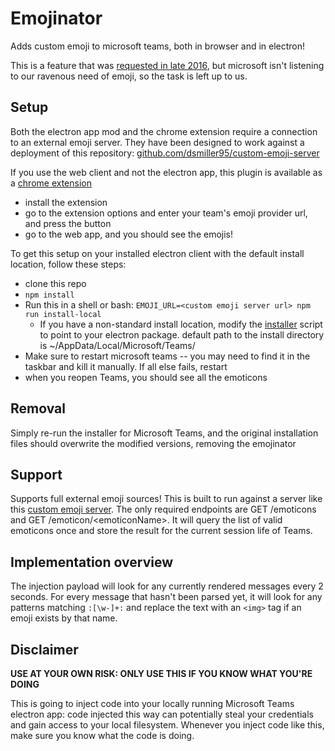 # Emojinator

Adds custom emoji to microsoft teams, both in browser and in electron!

This is a feature that was [requested in late 2016](https://microsoftteams.uservoice.com/forums/555103-public/suggestions/16934329-allow-adding-custom-emoji-memes-gifs-reactions), but microsoft isn't listening to our ravenous need of emoji, so the task is left up to us.

## Setup

Both the electron app mod and the chrome extension require a connection to an external emoji server. They have been designed to work against a deployment of this repository: [github.com/dsmiller95/custom-emoji-server](https://github.com/dsmiller95/custom-emoji-server)

If you use the web client and not the electron app, this plugin is available as a [chrome extension](https://chrome.google.com/webstore/detail/microsoft-teams-emojinato/eflminelddfglcbimfpncahdiacnnegk)

* install the extension
* go to the extension options and enter your team's emoji provider url, and press the button
* go to the web app, and you should see the emojis!

To get this setup on your installed electron client with the default install location, follow these steps:

* clone this repo
* `npm install`
* Run this in a shell or bash: `EMOJI_URL=<custom emoji server url> npm run install-local`
  * If you have a non-standard install location, modify the [installer](./installer.sh) script to point to your electron package. default path to the install directory is ~/AppData/Local/Microsoft/Teams/
* Make sure to restart microsoft teams -- you may need to find it in the taskbar and kill it manually. If all else fails, restart
* when you reopen Teams, you should see all the emoticons

## Removal

Simply re-run the installer for Microsoft Teams, and the original installation files should overwrite the modified versions, removing the emojinator

## Support

Supports full external emoji sources! This is built to run against a server like this [custom emoji server](https://github.com/dsmiller95/custom-emoji-server). The only required endpoints are GET /emoticons and GET /emoticon/\<emoticonName\>. It will query the list of valid emoticons once and store the result for the current session life of Teams.

## Implementation overview

The injection payload will look for any currently rendered messages every 2 seconds. For every message that hasn't been parsed yet, it will look for any patterns matching `:[\w-]+:` and replace the text with an `<img>` tag if an emoji exists by that name.

## Disclaimer

**USE AT YOUR OWN RISK: ONLY USE THIS IF YOU KNOW WHAT YOU'RE DOING**

This is going to inject code into your locally running Microsoft Teams electron app: code injected this way can potentially steal your credentials and gain access to your local filesystem. Whenever you inject code like this, make sure you know what the code is doing.


